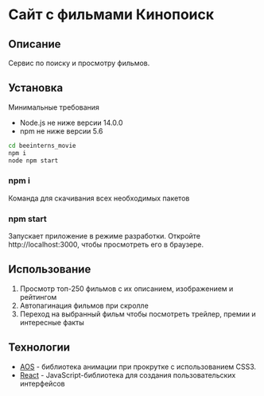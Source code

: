 # Сайт с фильмами Кинопоиск


## Описание
 Сервис по поиску и просмотру фильмов. 


## Установка

  Минимальные требования
  - Node.js не ниже версии 14.0.0 
  - npm не ниже версии 5.6 

```sh
cd beeinterns_movie
npm i
node npm start
```

### npm i
  Команда для скачивания всех необходимых пакетов 

### npm start
  Запускает приложение в режиме разработки.
  Откройте http://localhost:3000, чтобы просмотреть его в браузере.


## Использование  
1. Просмотр топ-250 фильмов с их описанием, изображением и рейтингом
1. Автопагинация фильмов при скролле
1. Переход на выбранный фильм чтобы посмотреть трейлер, премии и интересные факты


## Технологии

- [AOS](https://michalsnik.github.io/aos/) - библиотека анимации при прокрутке с использованием CSS3.
- [React](https://ru.reactjs.org/) - JavaScript-библиотека для создания пользовательских интерфейсов